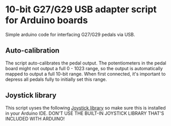 # 10-bit G27/G29 USB adapter script for Arduino boards
Simple arduino code for interfacing G27/G29 pedals via USB.

## Auto-calibration
The script auto-calibrates the pedal output. The potentiometers in the pedal board might 
not output a full 0 - 1023 range, so the output is automatically mapped to output a full 10-bit range. 
When first connected, it's important to depress all pedals fully to initially set this range.

## Joystick library
This script uyses the following [Joystick library](https://github.com/MHeironimus/ArduinoJoystickLibrary ) so make sure this is installed in your Arduino IDE. DON'T USE THE BUILT-IN JOYSTICK LIBRARY THAT'S INCLUDED WITH ARDUINO!
